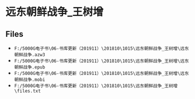 # 远东朝鲜战争_王树增

## Files

- `F:/5000G电子书\06-书库更新（201911）\201810\1015\远东朝鲜战争_王树增\远东朝鲜战争.azw3`
- `F:/5000G电子书\06-书库更新（201911）\201810\1015\远东朝鲜战争_王树增\远东朝鲜战争.epub`
- `F:/5000G电子书\06-书库更新（201911）\201810\1015\远东朝鲜战争_王树增\远东朝鲜战争.mobi`
- `F:/5000G电子书\06-书库更新（201911）\201810\1015\远东朝鲜战争_王树增\files.txt`
